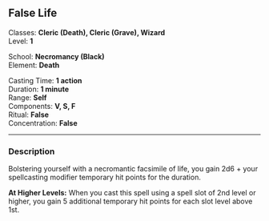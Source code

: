 ## False Life

Classes: **Cleric (Death), Cleric (Grave), Wizard**  
Level: **1**  

School: **Necromancy (Black)**  
Element: **Death**  

Casting Time: **1 action**  
Duration: **1 minute**  
Range: **Self**  
Components: **V, S, F**  
Ritual: **False**  
Concentration: **False**  

------

### Description

Bolstering yourself with a necromantic facsimile of life, you gain 2d6 + your spellcasting modifier temporary hit points for the duration.

**At Higher Levels:** When you cast this spell using a spell slot of 2nd level or higher, you gain 5 additional temporary hit points for each slot level above 1st.